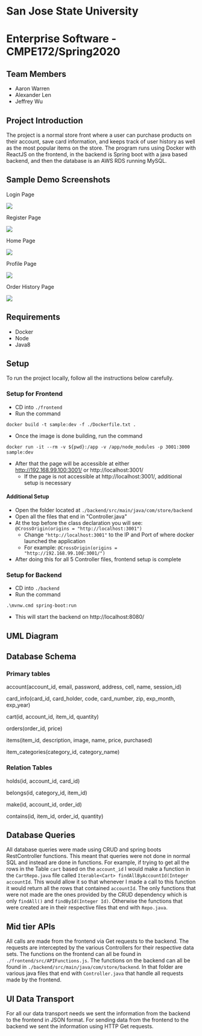 # San Jose State University

# Enterprise Software - CMPE172/Spring2020

## Team Members

- Aaron Warren
- Alexander Len
- Jeffrey Wu

## Project Introduction

The project is a normal store front where a user can purchase products on their account, save card information, and keeps track of user history as well as the most popular items on the store. The program runs using Docker with ReactJS on the frontend, in the backend is Spring boot with a java based backend, and then the database is an AWS RDS running MySQL.

## Sample Demo Screenshots

Login Page

![](https://i.imgur.com/Uj4ZFnE.png)

Register Page

![](https://i.imgur.com/gc6ILFB.png)

Home Page

![](https://i.imgur.com/KwuV29W.png)

Profile Page

![](https://i.imgur.com/7nTtJOm.png)

Order History Page

![](https://i.imgur.com/QRPHHAA.png)

## Requirements

- Docker
- Node
- Java8

## Setup

To run the project locally, follow all the instructions below carefully.

### Setup for Frontend

- CD into `./frontend`
- Run the command
```shell
docker build -t sample:dev -f ./Dockerfile.txt .
```
- Once the image is done building, run the command
```shell
docker run -it --rm -v ${pwd}:/app -v /app/node_modules -p 3001:3000 sample:dev
```
- After that the page will be accessible at either http://192.168.99.100:3001/ or http://localhost:3001/
  - If the page is not accessible at http://localhost:3001/, additional setup is necessary

#### Additional Setup
- Open the folder located at `./backend/src/main/java/com/store/backend`
- Open all the files that end in "Controller.java"
- At the top before the class declaration you will see: `@CrossOrigin(origins = "http://localhost:3001")`
  - Change `"http://localhost:3001"` to the IP and Port of where docker launched the application
  - For example: `@CrossOrigin(origins = "http://192.168.99.100:3001/")`
- After doing this for all 5 Controller files, frontend setup is complete

### Setup for Backend

- CD into `./backend`
- Run the command
```shell
.\mvnw.cmd spring-boot:run
```
- This will start the backend on http://localhost:8080/

## UML Diagram



## Database Schema

### Primary tables

account(account_id, email, password, address, cell, name, session_id)

card_info(card_id, card_holder, code, card_number, zip, exp_month, exp_year)

cart(id, account_id, item_id, quantity)

orders(order_id, price)

items(item_id, description, image, name, price, purchased)

item_categories(category_id, category_name)

### Relation Tables

holds(id, account_id, card_id)

belongs(id, category_id, item_id)

make(id, account_id, order_id)

contains(id, item_id, order_id, quantity)

## Database Queries

All database queries were made using CRUD and spring boots RestController functions. This meant that queries were not done in normal SQL and instead are done in functions. For example, if trying to get all the rows in the Table `cart` based on the `account_id` I would make a function in the `CartRepo.java` file called `Iterable<Cart> findAllByAccountId(Integer accountId`. This would allow it so that whenever I made a call to this function it would return all the rows that contained `accountId`. The only functions that were not made are the ones provided by the CRUD dependency which is only `findAll()` and `findById(Integer Id)`. Otherwise the functions that were created are in their respective files that end with `Repo.java`.

## Mid tier APIs

All calls are made from the frontend via Get requests to the backend. The requests are intercepted by the various Controllers for their respective data sets. The functions on the frontend can all be found in `./frontend/src/APIFunctions.js`. The functions on the backend can all be found in `./backend/src/main/java/com/store/backend`. In that folder are various java files that end with `Controller.java` that handle all requests made by the frontend.

## UI Data Transport

For all our data transport needs we sent the information from the backend to the frontend in JSON format. For sending data from the frontend to the backend we sent the information using HTTP Get requests.